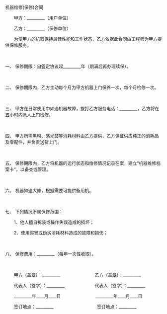



机器维修(保修)合同



 

　　甲方：_________（用户单位）　　

　　乙方：_________（保修单位）　　

　　为使甲方的机器保持最佳性能和工作状态，乙方依据此合同由工程师为甲方提供保修服务。

　　

一、
保修期限：自签定协议起_________年（期满后再办理续保）。

　　

二、
保修期限内，乙方主动每个月为甲方机器上门保养一次，每个月检修一次。

　　

三、
甲方在日常使用中如遇机器故障，拨打乙方服务电话：_________，乙方将在五小时内派人上门检修。

　　

四、
甲方所需黑粉、感光鼓等消耗材料由乙方提供，乙方保证供应纯正的消耗品及零配件，并负责送货上门。

　　

五、
保修期限内，乙方将机器的运行状态和维修情况记录在案，建立“机器维修档案卡”，以备查或管理。

　　

六、
机器如遇大修，根据需要可提供备用机。

　　

七、
下列情况不属保修范围：

　　1．他人擅自拆装或操作失误造成的损坏；

　　2．使用假冒或伪劣消耗材料造成的故障和损伤；

　　

八、
保修费用：_________（每年一次性收取）。

　　

　　甲方（盖章）：_________　　　　　　　　乙方（盖章）：_________　　

　　代表人（签字）：_________　　　　　　　代表人（签字）：_________　　

　　_________年____月____日　　　　　　　　_________年____月____日　　

　　签订地点：_________　　　　　　　　　　签订地点：_________